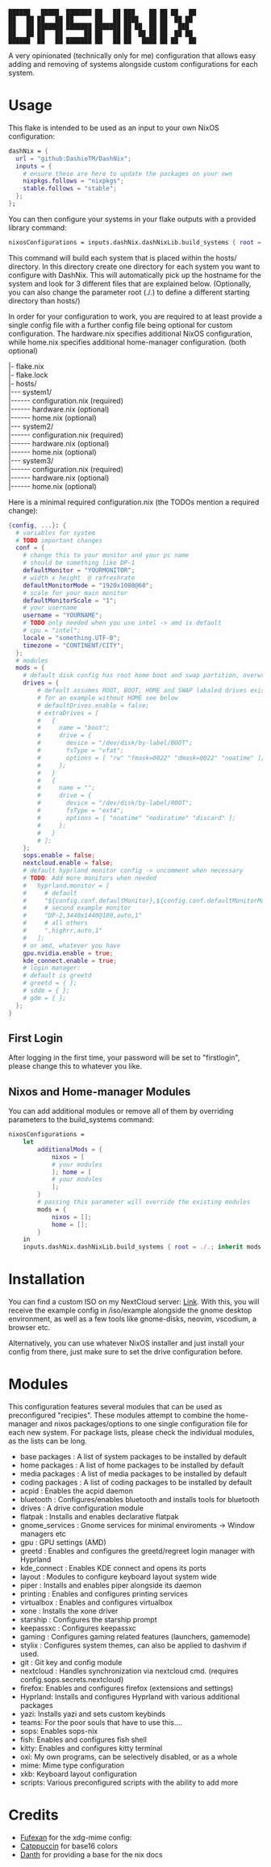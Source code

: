 ```
██████   █████  ███████ ██   ██ ███    ██ ██ ██   ██
██   ██ ██   ██ ██      ██   ██ ████   ██ ██  ██ ██
██   ██ ███████ ███████ ███████ ██ ██  ██ ██   ███
██   ██ ██   ██      ██ ██   ██ ██  ██ ██ ██  ██ ██
██████  ██   ██ ███████ ██   ██ ██   ████ ██ ██   ██
```

A very opinionated (technically only for me) configuration that allows easy adding and removing of systems alongside custom configurations for each system.

# Usage

This flake is intended to be used as an input to your own NixOS configuration:

```nix
dashNix = {
  url = "github:DashieTM/DashNix";
  inputs = {
    # ensure these are here to update the packages on your own
    nixpkgs.follows = "nixpkgs";
    stable.follows = "stable";
  };
};
```

You can then configure your systems in your flake outputs with a provided library command:

```nix
nixosConfigurations = inputs.dashNix.dashNixLib.build_systems { root = ./.; };
```

This command will build each system that is placed within the hosts/ directory.
In this directory create one directory for each system you want to configure with DashNix.
This will automatically pick up the hostname for the system and look for 3 different files that are explained below.
(Optionally, you can also change the parameter root (./.) to define a different starting directory than hosts/)

In order for your configuration to work, you are required to at least provide a single config file with a further config file being optional for custom configuration.
The hardware.nix specifies additional NixOS configuration, while home.nix specifies additional home-manager configuration. (both optional)

|- flake.nix\
|- flake.lock\
|- hosts/\
|--- system1/\
|------ configuration.nix (required)\
|------ hardware.nix (optional)\
|------ home.nix (optional)\
|--- system2/\
|------ configuration.nix (required)\
|------ hardware.nix (optional)\
|------ home.nix (optional)\
|--- system3/\
|------ configuration.nix (required)\
|------ hardware.nix (optional)\
|------ home.nix (optional)

Here is a minimal required configuration.nix (the TODOs mention a required change):

```nix
{config, ...}: {
  # variables for system
  # TODO important changes
  conf = {
    # change this to your monitor and your pc name
    # should be something like DP-1
    defaultMonitor = "YOURMONITOR";
    # width x height  @ refreshrate
    defaultMonitorMode = "1920x1080@60";
    # scale for your main monitor
    defaultMonitorScale = "1";
    # your username
    username = "YOURNAME";
    # TODO only needed when you use intel -> amd is default
    # cpu = "intel";
    locale = "something.UTF-8";
    timezone = "CONTINENT/CITY";
  };
  # modules
  mods = {
    # default disk config has root home boot and swap partition, overwrite if you want something different
    drives = {
        # default assumes ROOT, BOOT, HOME and SWAP labaled drives exist
        # for an example without HOME see below
        # defaultDrives.enable = false;
        # extraDrives = [
        #   {
        #     name = "boot";
        #     drive = {
        #       device = "/dev/disk/by-label/BOOT";
        #       fsType = "vfat";
        #       options = [ "rw" "fmask=0022" "dmask=0022" "noatime" ];
        #     };
        #   }
        #   {
        #     name = "";
        #     drive = {
        #       device = "/dev/disk/by-label/ROOT";
        #       fsType = "ext4";
        #       options = [ "noatime" "nodiratime" "discard" ];
        #     };
        #   }
        # ];
    };
    sops.enable = false;
    nextcloud.enable = false;
    # default hyprland monitor config -> uncomment when necessary
    # TODO: Add more monitors when needed
    #   hyprland.monitor = [
    #     # default
    #     "${config.conf.defaultMonitor},${config.conf.defaultMonitorMode},0x0,${config.conf.defaultMonitorScale}"
    #     # second example monitor
    #     "DP-2,3440x1440@180,auto,1"
    #     # all others
    #     ",highrr,auto,1"
    #   ];
    # or amd, whatever you have
    gpu.nvidia.enable = true;
    kde_connect.enable = true;
    # login manager:
    # default is greetd
    # greetd = { };
    # sddm = { };
    # gdm = { };
  };
}
```

## First Login

After logging in the first time, your password will be set to "firstlogin", please change this to whatever you like.

## Nixos and Home-manager Modules

You can add additional modules or remove all of them by overriding parameters to the build_systems command:

```nix
nixosConfigurations =
    let
        additionalMods = {
            nixos = [
            # your modules
            ]; home = [
            # your modules
            ];
        }
        # passing this parameter will override the existing modules
        mods = {
            nixos = [];
            home = [];
        }
    in
    inputs.dashNix.dashNixLib.build_systems { root = ./.; inherit mods additionalMods; };
```

# Installation

You can find a custom ISO on my NextCloud server: [Link](https://cloud.dashie.org/s/z7G3zS9SXeEt2ERD).
With this, you will receive the example config in /iso/example alongside the gnome desktop environment,
as well as a few tools like gnome-disks, neovim, vscodium, a browser etc.

Alternatively, you can use whatever NixOS installer and just install your config from there, just make sure to set the drive configuration before.

# Modules

This configuration features several modules that can be used as preconfigured "recipies".
These modules attempt to combine the home-manager and nixos packages/options to one single configuration file for each new system.
For package lists, please check the individual modules, as the lists can be long.

- base packages : A list of system packages to be installed by default
- home packages : A list of home packages to be installed by default
- media packages : A list of media packages to be installed by default
- coding packages : A list of coding packages to be installed by default
- acpid : Enables the acpid daemon
- bluetooth : Configures/enables bluetooth and installs tools for bluetooth
- drives : A drive configuration module
- flatpak : Installs and enables declarative flatpak
- gnome_services : Gnome services for minimal enviroments -> Window managers etc
- gpu : GPU settings (AMD)
- greetd : Enables and configures the greetd/regreet login manager with Hyprland
- kde_connect : Enables KDE connect and opens its ports
- layout : Modules to configure keyboard layout system wide
- piper : Installs and enables piper alongside its daemon
- printing : Enables and configures printing services
- virtualbox : Enables and configures virtualbox
- xone : Installs the xone driver
- starship : Configures the starship prompt
- keepassxc : Configures keepassxc
- gaming : Configures gaming related features (launchers, gamemode)
- stylix : Configures system themes, can also be applied to dashvim if used.
- git : Git key and config module
- nextcloud : Handles synchronization via nextcloud cmd. (requires config.sops.secrets.nextcloud)
- firefox: Enables and configures firefox (extensions and settings)
- Hyprland: Installs and configures Hyprland with various additional packages
- yazi: Installs yazi and sets custom keybinds
- teams: For the poor souls that have to use this....
- sops: Enables sops-nix
- fish: Enables and configures fish shell
- kitty: Enables and configures kitty terminal
- oxi: My own programs, can be selectively disabled, or as a whole
- mime: Mime type configuration
- xkb: Keyboard layout configuration
- scripts: Various preconfigured scripts with the ability to add more

# Credits

- [Fufexan]( https://github.com/fufexan) for the xdg-mime config:
- [Catppuccin]( https://github.com/catppuccin) for base16 colors
- [Danth]( https://github.com/danth) for providing a base for the nix docs

